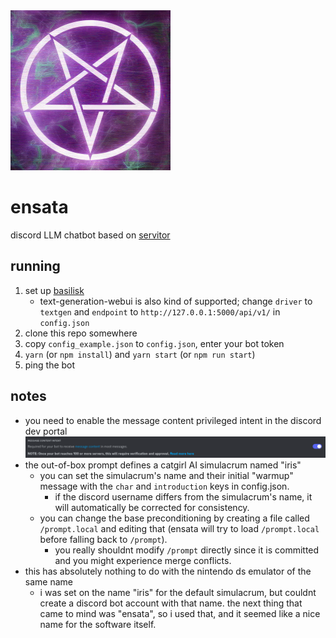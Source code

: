 <img src="images/logo.png" width="256"/>

# ensata

discord LLM chatbot based on [servitor](https://github.com/dithercat/servitor)

## running

1. set up [basilisk](https://github.com/dithercat/basilisk)
   - text-generation-webui is also kind of supported; change `driver` to
     `textgen` and `endpoint` to `http://127.0.0.1:5000/api/v1/` in
     `config.json`
2. clone this repo somewhere
3. copy `config_example.json` to `config.json`, enter your bot token
4. `yarn` (or `npm install`) and `yarn start` (or `npm run start`)
5. ping the bot

## notes

- you need to enable the message content privileged intent in the discord dev
  portal
  ![](images/messagecontent.png)
- the out-of-box prompt defines a catgirl AI simulacrum named "iris"
  - you can set the simulacrum's name and their initial "warmup" message with
    the `char` and `introduction` keys in config.json.
    - if the discord username differs from the simulacrum's name, it will
      automatically be corrected for consistency.
  - you can change the base preconditioning by creating a file called
    `/prompt.local` and editing that (ensata will try to load `/prompt.local`
    before falling back to `/prompt`).
    - you really shouldnt modify `/prompt` directly since it is committed and
      you might experience merge conflicts.
- this has absolutely nothing to do with the nintendo ds emulator of the same
  name
  - i was set on the name "iris" for the default simulacrum, but couldnt create
    a discord bot account with that name. the next thing that came to mind
    was "ensata", so i used that, and it seemed like a nice name for the
    software itself.
